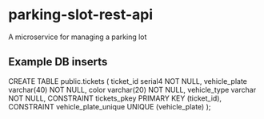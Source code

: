 # parking-slot-rest-api
A microservice for managing a parking lot


Example DB inserts
------------------

CREATE TABLE public.tickets (
	ticket_id serial4 NOT NULL,
	vehicle_plate varchar(40) NOT NULL,
	color varchar(20) NOT NULL,
	vehicle_type varchar NOT NULL,
	CONSTRAINT tickets_pkey PRIMARY KEY (ticket_id),
	CONSTRAINT vehicle_plate_unique UNIQUE (vehicle_plate)
);
